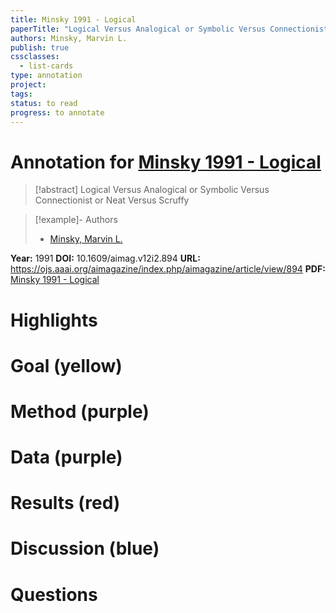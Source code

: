```yaml
---
title: Minsky 1991 - Logical
paperTitle: "Logical Versus Analogical or Symbolic Versus Connectionist or Neat Versus Scruffy"
authors: Minsky, Marvin L.
publish: true
cssclasses:
  - list-cards
type: annotation
project:
tags:
status: to read
progress: to annotate
---
```

# Annotation for [Minsky 1991 - Logical](Papers/References/Minsky%201991%20-%20Logical)

> [!abstract] Logical Versus Analogical or Symbolic Versus Connectionist or Neat Versus Scruffy

> [!example]- Authors
> - [Minsky, Marvin L.](Minsky%2C%20Marvin%20L.)

**Year:** 1991
**DOI:** 10.1609/aimag.v12i2.894
**URL:** https://ojs.aaai.org/aimagazine/index.php/aimagazine/article/view/894
**PDF:** [Minsky 1991 - Logical](Papers/PDFs/Minsky%201991%20-%20Logical%20Versus%20Analogical%20or%20Symbolic%20Versus%20Connectionist%20or%20Neat%20Versus%20Scruffy.pdf)

# Highlights


# Goal (yellow)


# Method (purple)


# Data (purple)


# Results (red)


# Discussion (blue)


# Questions

